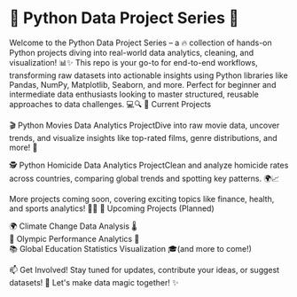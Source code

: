 # 🐍 Python Data Project Series 🚀

Welcome to the Python Data Project Series – a 🔥 collection of hands-on Python projects diving into real-world data analytics, cleaning, and visualization! 📊✨
This repo is your go-to for end-to-end workflows, transforming raw datasets into actionable insights using Python libraries like Pandas, NumPy, Matplotlib, Seaborn, and more. Perfect for beginner and intermediate data enthusiasts looking to master structured, reusable approaches to data challenges. 💻🔍
🔎 Current Projects

🎬 Python Movies Data Analytics ProjectDive into raw movie data, uncover trends, and visualize insights like top-rated films, genre distributions, and more! 🍿

🕵️ Python Homicide Data Analytics ProjectClean and analyze homicide rates across countries, comparing global trends and spotting key patterns. 🌍📈


More projects coming soon, covering exciting topics like finance, health, and sports analytics! 🏀💸
🚀 Upcoming Projects (Planned)

🌍 Climate Change Data Analysis 🌡️  
🏅 Olympic Performance Analytics 🥇  
📚 Global Education Statistics Visualization 🎓(and more to come!)

📫 Get Involved!
Stay tuned for updates, contribute your ideas, or suggest datasets! 🚀 Let's make data magic together! ✨
